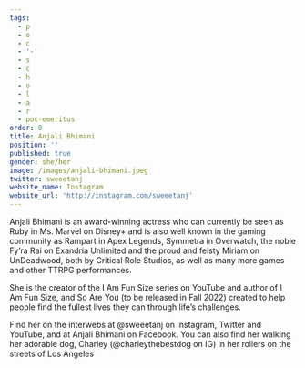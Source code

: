 ```yaml
---
tags:
  - p
  - o
  - c
  - '-'
  - s
  - c
  - h
  - o
  - l
  - a
  - r
  - poc-emeritus
order: 0
title: Anjali Bhimani
position: ''
published: true
gender: she/her
image: /images/anjali-bhimani.jpeg
twitter: sweeetanj
website_name: Instagram
website_url: 'http://instagram.com/sweeetanj'
---
```


Anjali Bhimani is an award-winning actress who can currently be seen as Ruby in Ms. Marvel on Disney+ and is also well known in the gaming community as Rampart in Apex Legends, Symmetra in Overwatch, the noble Fy’ra Rai on Exandria Unlimited and the proud and feisty Miriam on UnDeadwood, both by Critical Role Studios, as well as many more games and other TTRPG performances.

She is the creator of the I Am Fun Size series on YouTube and author of I Am Fun Size, and So Are You (to be released in Fall 2022) created to help people find the fullest lives they can through life’s challenges.

Find her on the interwebs at @sweeetanj on Instagram, Twitter and YouTube, and at Anjali Bhimani on Facebook. You can also find her walking her adorable dog, Charley (@charleythebestdog on IG) in her rollers on the streets of Los Angeles
